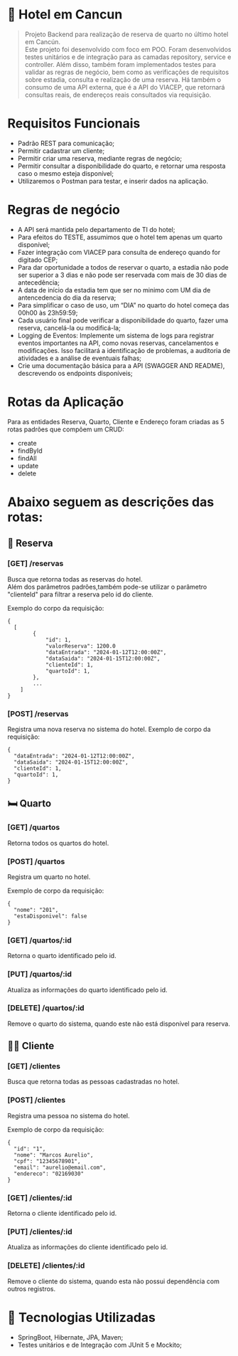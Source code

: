 # :hotel: Hotel em Cancun
> Projeto Backend para realização de reserva de quarto no último hotel em Cancún. <br/>
> Este projeto foi desenvolvido com foco em POO. Foram desenvolvidos testes unitários e de integração para as camadas repository, service e controller.
> Além disso, também foram implementados testes para validar as regras de negócio, bem como as verificações de requisitos sobre estadia, consulta e realização de uma reserva.
> Há também o consumo de uma API externa, que é a API do VIACEP, que retornará consultas reais, de endereços reais consultados via requisição.

# Requisitos Funcionais
- Padrão REST para comunicação;
- Permitir cadastrar um cliente;
- Permitir criar uma reserva, mediante regras de negócio;
- Permitir consultar a disponibilidade do quarto, e retornar uma resposta caso o mesmo esteja disponível;
- Utilizaremos o Postman para testar, e inserir dados na aplicação.

# Regras de negócio
- A API será mantida pelo departamento de TI do hotel;
- Para efeitos do TESTE, assumimos que o hotel tem apenas um quarto disponível;
- Fazer integração com VIACEP para consulta de endereço quando for digitado CEP;
- Para dar oportunidade a todos de reservar o quarto, a estadia não pode ser superior a 3 dias e não pode ser reservada com mais de 30 dias de antecedência;
- A data de início da estadia tem que ser no minimo com UM dia de antencedencia do dia da reserva;
- Para simplificar o caso de uso, um “DIA” no quarto do hotel começa das 00h00 às 23h59:59;
- Cada usuário final pode verificar a disponibilidade do quarto, fazer uma reserva, cancelá-la ou modificá-la;
- Logging de Eventos: Implemente um sistema de logs para registrar eventos importantes na API, como novas reservas, cancelamentos e modificações.
  Isso facilitará a identificação de problemas, a auditoria de atividades e a análise de eventuais falhas;
- Crie uma documentação básica para a API (SWAGGER AND README), descrevendo os endpoints disponíveis;

# Rotas da Aplicação

Para as entidades Reserva, Quarto, Cliente e Endereço foram criadas as 5 rotas padrões que compõem um CRUD:

- create
- findById
- findAll
- update
- delete

# Abaixo seguem as descrições das rotas:

## :bookmark: Reserva

### [GET] /reservas
Busca que retorna todas as reservas do hotel.<br/>
Além dos parâmetros padrões,também pode-se utilizar o parâmetro "clienteId" para filtrar a reserva pelo id do cliente. <br/>

Exemplo do corpo da requisição:

```
{
  [
        {
            "id": 1,
            "valorReserva": 1200.0
            "dataEntrada": "2024-01-12T12:00:00Z",
            "dataSaida": "2024-01-15T12:00:00Z",
            "clienteId": 1,
            "quartoId": 1,
        },
        ...
    ]
}
```
### [POST] /reservas
Registra uma nova reserva no sistema do hotel. Exemplo de corpo da requisição:
``` 
{
  "dataEntrada": "2024-01-12T12:00:00Z",
  "dataSaida": "2024-01-15T12:00:00Z",
  "clienteId": 1,
  "quartoId": 1,
} 
```

## :bed: Quarto

### [GET] /quartos
Retorna todos os quartos do hotel.
### [POST] /quartos
Registra um quarto no hotel. 

Exemplo de corpo da requisição:
``` 
{
  "nome": "201",
  "estaDisponivel": false
} 
```
    
### [GET] /quartos/:id
Retorna o quarto identificado pelo id.
### [PUT] /quartos/:id
Atualiza as informações do quarto identificado pelo id.
### [DELETE] /quartos/:id
Remove o quarto do sistema, quando este não está disponível para reserva.

## :curly_haired_man: Cliente

### [GET] /clientes
Busca que retorna todas as pessoas cadastradas no hotel.
### [POST] /clientes
Registra uma pessoa no sistema do hotel. 

Exemplo de corpo da requisição:
``` 
{
  "id": "1",
  "nome": "Marcos Aurelio",
  "cpf": "12345678901",
  "email": "aurelio@email.com",
  "endereco": "02169030"
} 
```
    
### [GET] /clientes/:id
Retorna o cliente identificado pelo id.
### [PUT] /clientes/:id
Atualiza as informações do cliente identificado pelo id.
### [DELETE] /clientes/:id
Remove o cliente do sistema, quando esta não possui dependência com outros registros.

# :abacus: Tecnologias Utilizadas
- SpringBoot, Hibernate, JPA, Maven;
- Testes unitários e de Integração com JUnit 5 e Mockito;





